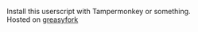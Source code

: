 Install this userscript with Tampermonkey or something.  
Hosted on [greasyfork](https://greasyfork.org/en/scripts/482340-fruitchan)

